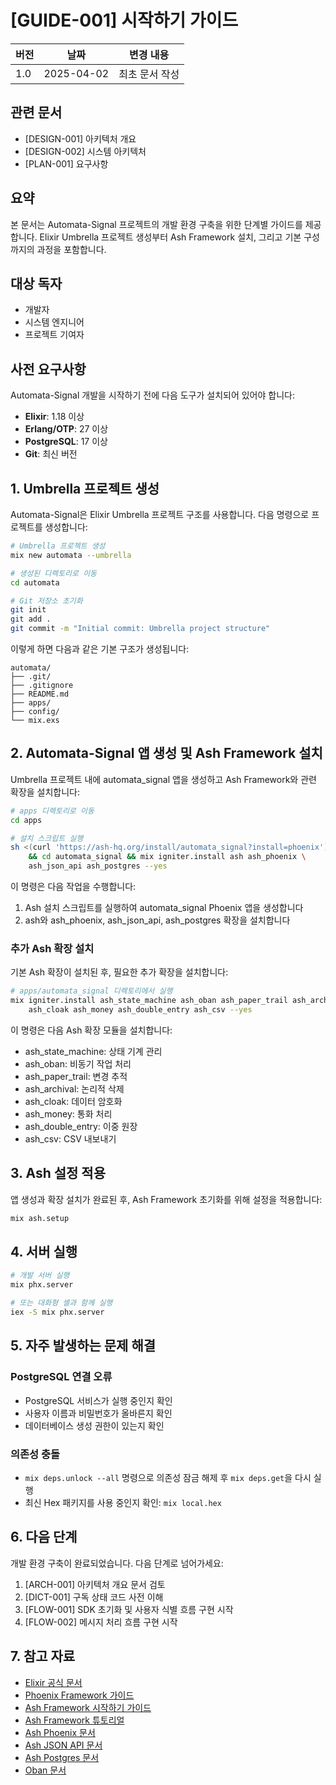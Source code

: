 # [GUIDE-001] 시작하기 가이드

| 버전 | 날짜       | 변경 내용      |
| ---- | ---------- | -------------- |
| 1.0  | 2025-04-02 | 최초 문서 작성 |

## 관련 문서

- [DESIGN-001] 아키텍처 개요
- [DESIGN-002] 시스템 아키텍처
- [PLAN-001] 요구사항

## 요약

본 문서는 Automata-Signal 프로젝트의 개발 환경 구축을 위한 단계별 가이드를 제공합니다. Elixir Umbrella 프로젝트 생성부터 Ash Framework 설치, 그리고 기본 구성까지의 과정을 포함합니다.

## 대상 독자

- 개발자
- 시스템 엔지니어
- 프로젝트 기여자

## 사전 요구사항

Automata-Signal 개발을 시작하기 전에 다음 도구가 설치되어 있어야 합니다:

- **Elixir**: 1.18 이상
- **Erlang/OTP**: 27 이상
- **PostgreSQL**: 17 이상
- **Git**: 최신 버전

## 1. Umbrella 프로젝트 생성

Automata-Signal은 Elixir Umbrella 프로젝트 구조를 사용합니다. 다음 명령으로 프로젝트를 생성합니다:

```bash
# Umbrella 프로젝트 생성
mix new automata --umbrella

# 생성된 디렉토리로 이동
cd automata

# Git 저장소 초기화
git init
git add .
git commit -m "Initial commit: Umbrella project structure"
```

이렇게 하면 다음과 같은 기본 구조가 생성됩니다:

```
automata/
├── .git/
├── .gitignore
├── README.md
├── apps/
├── config/
└── mix.exs
```

## 2. Automata-Signal 앱 생성 및 Ash Framework 설치

Umbrella 프로젝트 내에 automata_signal 앱을 생성하고 Ash Framework와 관련 확장을 설치합니다:

```bash
# apps 디렉토리로 이동
cd apps

# 설치 스크립트 실행
sh <(curl 'https://ash-hq.org/install/automata_signal?install=phoenix') \
    && cd automata_signal && mix igniter.install ash ash_phoenix \
    ash_json_api ash_postgres --yes
```

이 명령은 다음 작업을 수행합니다:

1. Ash 설치 스크립트를 실행하여 automata_signal Phoenix 앱을 생성합니다
2. ash와 ash_phoenix, ash_json_api, ash_postgres 확장을 설치합니다

### 추가 Ash 확장 설치

기본 Ash 확장이 설치된 후, 필요한 추가 확장을 설치합니다:

```bash
# apps/automata_signal 디렉토리에서 실행
mix igniter.install ash_state_machine ash_oban ash_paper_trail ash_archival \
    ash_cloak ash_money ash_double_entry ash_csv --yes
```

이 명령은 다음 Ash 확장 모듈을 설치합니다:

- ash_state_machine: 상태 기계 관리
- ash_oban: 비동기 작업 처리
- ash_paper_trail: 변경 추적
- ash_archival: 논리적 삭제
- ash_cloak: 데이터 암호화
- ash_money: 통화 처리
- ash_double_entry: 이중 원장
- ash_csv: CSV 내보내기

## 3. Ash 설정 적용

앱 생성과 확장 설치가 완료된 후, Ash Framework 초기화를 위해 설정을 적용합니다:

```bash
mix ash.setup
```

## 4. 서버 실행

```bash
# 개발 서버 실행
mix phx.server

# 또는 대화형 셸과 함께 실행
iex -S mix phx.server
```

## 5. 자주 발생하는 문제 해결

### PostgreSQL 연결 오류

- PostgreSQL 서비스가 실행 중인지 확인
- 사용자 이름과 비밀번호가 올바른지 확인
- 데이터베이스 생성 권한이 있는지 확인

### 의존성 충돌

- `mix deps.unlock --all` 명령으로 의존성 잠금 해제 후 `mix deps.get`을 다시 실행
- 최신 Hex 패키지를 사용 중인지 확인: `mix local.hex`

## 6. 다음 단계

개발 환경 구축이 완료되었습니다. 다음 단계로 넘어가세요:

1. [ARCH-001] 아키텍처 개요 문서 검토
2. [DICT-001] 구독 상태 코드 사전 이해
3. [FLOW-001] SDK 초기화 및 사용자 식별 흐름 구현 시작
4. [FLOW-002] 메시지 처리 흐름 구현 시작

## 7. 참고 자료

- [Elixir 공식 문서](https://elixir-lang.org/docs.html)
- [Phoenix Framework 가이드](https://hexdocs.pm/phoenix/overview.html)
- [Ash Framework 시작하기 가이드](https://hexdocs.pm/ash/get-started.html)
- [Ash Framework 튜토리얼](https://hexdocs.pm/ash/tutorials.html)
- [Ash Phoenix 문서](https://hexdocs.pm/ash_phoenix/AshPhoenix.html)
- [Ash JSON API 문서](https://hexdocs.pm/ash_json_api/AshJsonApi.html)
- [Ash Postgres 문서](https://hexdocs.pm/ash_postgres/AshPostgres.html)
- [Oban 문서](https://hexdocs.pm/oban/Oban.html)
